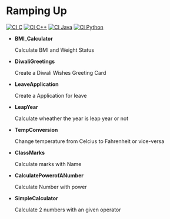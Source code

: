 # Ramping Up

[![CI C](https://github.com/StrangeKausu/RampingUp/actions/workflows/ci_c.yml/badge.svg)](https://github.com/StrangeKausu/RampingUp/actions/workflows/ci_c.yml)
[![CI C++](https://github.com/StrangeKausu/RampingUp/actions/workflows/ci_cpp.yml/badge.svg)](https://github.com/StrangeKausu/RampingUp/actions/workflows/ci_cpp.yml)
[![CI Java](https://github.com/StrangeKausu/RampingUp/actions/workflows/ci_java.yml/badge.svg)](https://github.com/StrangeKausu/RampingUp/actions/workflows/ci_java.yml)
[![CI Python](https://github.com/StrangeKausu/RampingUp/actions/workflows/ci_py.yml/badge.svg)](https://github.com/StrangeKausu/RampingUp/actions/workflows/ci_py.yml)

- **BMI_Calculator**

  Calculate BMI and Weight Status
  
 - **DiwaliGreetings**
 
    Create a Diwali Wishes Greeting Card
   
- **LeaveApplication**

    Create a Application for leave
    
- **LeapYear**

    Calculate wheather the year is leap year or not
    
- **TempConversion**

  Change temperature from Celcius to Fahrenheit or vice-versa
  
- **ClassMarks**

  Calculate marks with Name
  
- **CalculatePowerofANumber**

  Calculate Number with power
  
- **SimpleCalculator**

  Calculate 2 numbers with an given operator
  
